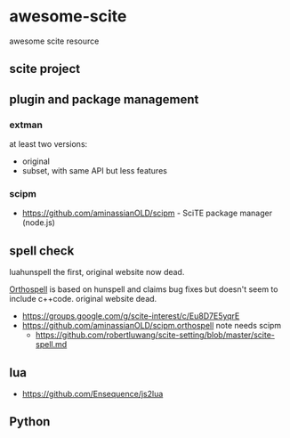 # awesome-scite

awesome scite resource

## scite project

## plugin and package management

### extman

at least two versions:

  * original
  * subset, with same API but less features

### scipm

  * https://github.com/aminassianOLD/scipm - SciTE package manager (node.js)

## spell check

luahunspell the first, original website now dead.

[Orthospell](http://web.archive.org/web/20161010154412/http://tools.diorama.ch/orthospell.html) is based on hunspell and claims bug fixes but doesn't seem to include c++code. original website dead.

  * https://groups.google.com/g/scite-interest/c/Eu8D7E5yqrE
  * https://github.com/aminassianOLD/scipm.orthospell note needs scipm
      * https://github.com/robertluwang/scite-setting/blob/master/scite-spell.md

## lua

  * https://github.com/Ensequence/js2lua

## Python

